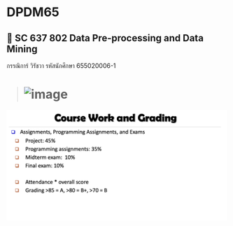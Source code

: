 # DPDM65 
## 🦖 SC 637 802 Data Pre-processing and Data Mining
กรรณิการ์ วิรัชวา  รหัสนักศึกษา 655020006-1

> # ![image](https://user-images.githubusercontent.com/59467239/176434509-d59b8c23-6b4f-436c-821f-1d9aaaad0f12.png)

![Grading image](grading.png) 
